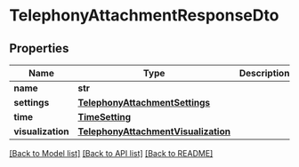 # TelephonyAttachmentResponseDto

## Properties
Name | Type | Description | Notes
------------ | ------------- | ------------- | -------------
**name** | **str** |  | 
**settings** | [**TelephonyAttachmentSettings**](TelephonyAttachmentSettings.md) |  | [optional] 
**time** | [**TimeSetting**](TimeSetting.md) |  | [optional] 
**visualization** | [**TelephonyAttachmentVisualization**](TelephonyAttachmentVisualization.md) |  | [optional] 

[[Back to Model list]](../README.md#documentation-for-models) [[Back to API list]](../README.md#documentation-for-api-endpoints) [[Back to README]](../README.md)


